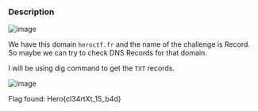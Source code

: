### Description


![image](https://user-images.githubusercontent.com/65862031/116134066-17b30400-a6ed-11eb-8059-90d5acecd3b8.png)

We have this domain `heroctf.fr` and the name of the challenge is Record. So maybe we can try to check DNS Records for that domain.

I will be using dig command to get the `TXT` records.

![image](https://user-images.githubusercontent.com/65862031/116134334-66f93480-a6ed-11eb-933a-e29418c14312.png)

Flag found: Hero{cl34rtXt_15_b4d}
